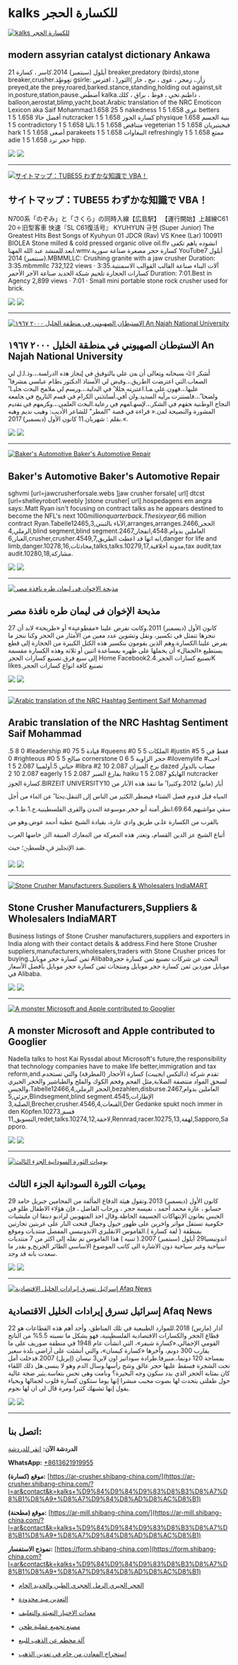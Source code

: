 # kalks للكسارة الحجر

<a href="https://swt.shibang-china.com/?l=ar&img&k=kalks+%D9%84%D9%84%D9%83%D8%B3%D8%A7%D8%B1%D8%A9+%D8%A7%D9%84%D8%AD%D8%AC%D8%B1" target="_blank">![kalks للكسارة الحجر](http://static.shibang-china.com/all-800x300/1468.jpg)</a>

## modern assyrian catalyst dictionary Ankawa
21 أيلول (سبتمبر) 2014.كاسر ، كسارة breaker,predatory (birds),stone breaker,crusher.تغٍوطٍذ gsirle: زأر.، زمجر ، عوى ، نبح ، خار )الثور( ، افترس preyed,ate the prey,roared,barked.stance,standing,holding out against,sit in,posture,station,pause.اَضطَض kalka.داطنم.تخي ، فوط ، براق ، كلك ، balloon,aerostat,blimp,yacht,boat.Arabic translation of the NRC Emoticon Lexicon aka Saif Mohammad.1.658 25 5 nakedness عري 1.658 5 1 betters أفضل حالا 1.658 5 1 nutcracker كسارة الجوز 1.658 5 1 physique بنية الجسم 1.658 5 1 contradictory متناقض 1.658 5 1.ثاليا 1.658 5 1 vegeterian فيجيتيريان 1.658 5 1 hark أصغى 1.658 5 1 parakeets الببغاوات 1.658 5 1 refreshingly ممتع 1.658 5 1 adie حجر نرد 1.658 5 1 hipp.


<a href="https://whatsapp.shibangsoft.com/WhatsApp.php" target="_blank" title="WhatsApp">![](http://static.shibang-china.com/icon/whatsapp.png)</a> <a href="https://swt.shibang-china.com/?l=ar&icon&k=kalks+%D9%84%D9%84%D9%83%D8%B3%D8%A7%D8%B1%D8%A9+%D8%A7%D9%84%D8%AD%D8%AC%D8%B1" target="_blank">![](http://static.shibang-china.com/icon/chat-ar.png)</a>

---

<a href="https://swt.shibang-china.com/?l=ar&img&k=kalks+%D9%84%D9%84%D9%83%D8%B3%D8%A7%D8%B1%D8%A9+%D8%A7%D9%84%D8%AD%D8%AC%D8%B1" target="_blank">![サイトマップ：TUBE55 わずかな知識で VBA！](http://static.shibang-china.com/all-800x300/1409.jpg)</a>

## サイトマップ：TUBE55 わずかな知識で VBA！
N700系「のぞみ」と「さくら」の同時入線【広島駅】 【運行開始】上越線C61 20＋旧型客車 快速『SL C61復活号』 KYUHYUN 규현 (Super Junior) The Greatest Hits Best Songs of Kyuhyun 01 JDCR (Rav) VS Knee (Lar) 100911 BIOLEA Stone milled &amp; cold pressed organic olive oil.flv انشوده ياهم تكفى ابعد.للمنشد عبد الله المهنا.wmv.كسارة حجر مصغرة صناعة سورية YouTube7 أيلول (سبتمبر) 2014.MBMMLLC: Crushing granite with a jaw crusher Duration: 3:35.mbmmllc 732,122 views &middot; 3:35.آلات البناء صناعة القالب القوالب الاسمنتية كسارات الحجارة تلحيم شبكة الحديد صناعة الآجر الأحمر Duration: 7:01.Best in Agency 2,899 views &middot; 7:01 &middot; Small mini portable stone rock crusher used for brick.


<a href="https://whatsapp.shibangsoft.com/WhatsApp.php" target="_blank" title="WhatsApp">![](http://static.shibang-china.com/icon/whatsapp.png)</a> <a href="https://swt.shibang-china.com/?l=ar&icon&k=kalks+%D9%84%D9%84%D9%83%D8%B3%D8%A7%D8%B1%D8%A9+%D8%A7%D9%84%D8%AD%D8%AC%D8%B1" target="_blank">![](http://static.shibang-china.com/icon/chat-ar.png)</a>

---

<a href="https://swt.shibang-china.com/?l=ar&img&k=kalks+%D9%84%D9%84%D9%83%D8%B3%D8%A7%D8%B1%D8%A9+%D8%A7%D9%84%D8%AD%D8%AC%D8%B1" target="_blank">![ﺍﻻﺴﺘﻴﻁﺎﻥ ﺍﻟﺼﻬﻴﻭﻨﻲ ﻓﻲ ﻤﻨﻁﻘﺔ ﺍﻟﺨﻠﻴل ٢٠٠٠ ١٩٦٧ An Najah National University](http://static.shibang-china.com/all-800x300/1450.jpg)</a>

## ﺍﻻﺴﺘﻴﻁﺎﻥ ﺍﻟﺼﻬﻴﻭﻨﻲ ﻓﻲ ﻤﻨﻁﻘﺔ ﺍﻟﺨﻠﻴل ٢٠٠٠ ١٩٦٧ An Najah National University
ﺃﺸﻜﺭ ﺍﷲ ﺴﺒﺤﺎﻨﻪ ﻭﺘﻌﺎﻟﻰ ﺃﻥ ﻤﻥ ﻋﻠﻲ ﺒﺎﻟﺘﻭﻓﻴﻕ ﻓﻲ ﺇﻨﺠﺎﺯ ﻫﺫﻩ ﺍﻟﺩﺭﺍﺴﺔ.،.ﻭﺫ.ﻟ.ل ﻟﻲ ﺍﻟﺼﻌﺎﺏ.ﺍﻟﺘﻲ ﺍﻋﺘﺭﻀﺕ ﺍﻟﻁﺭﻴﻕ.،.ﻭﻗﻴﺽ ﻟﻲ ﺍﻷﺴﺘﺎﺫ ﺍﻟﺩﻜﺘﻭﺭ ﻨﻅﺎﻡ ﻋﺒﺎﺴﻲ ﻤﺸﺭﻓﺎﹰ ﻋﻠﻴﻬﺎ.،.ﻓﻬﻭﻥ.ﻋﻠﻲ ﻤـﺎ.ﺍﻋﺘﺒﺭﺘﻪ ﺠﻠﻼﹰ ﻓﻲ ﺍﻟﺒﺩﺍﻴﺔ.،.ﻭﺭﺴﻡ ﻟﻲ ﻤﻼﻤﺢ ﺍﻟﺒﺤﺙ ﺠﻠﻴ.ﺎﹰ ﻭﺍﻀﺤﺎﹰ.،.ﻓﺎﺴﺘﻨﺭﺕ ﺒﺭﺃﻴﻪ ﺍﻟﺴﺩﻴﺩ.ﻭﻟﻥ ﺃﻓﻲ.ﺃﺴﺎﺘﺫﺘﻲ ﺍﻟﻜﺭﺍﻡ ﻓﻲ ﻗﺴﻡ ﺍﻟﺘﺎﺭﻴﺦ ﻓﻲ ﺠﺎﻤﻌﺔ ﺍﻟﻨﺠﺎﺡ ﺍﻟﻭﻁﻨﻴﺔ ﺤﻘﻬﻡ ﻓﻲ ﺍﻟﺸﻜﺭ.،.ﻹﺴﻬ.ﺎﻤﻬﻡ ﻓﻲ ﺭﻋﺎﻴﺔ.ﺍﻟﺒﺤﺙ ﺍﻟﻌﻠﻤﻲ.،.ﻭﻜﺭﻤﻬﻡ ﻓﻲ ﺘﻘﺩﻴﻡ ﺍﻟﻤﺸﻭﺭﺓ ﻭﺍﻟﻨﺼﻴﺤﺔ ﻟﻤﻥ.« قراءة في قصة &quot;المطر&quot; للشاعر الأديب: وهيب نديم وهبه ».بقلم : شهربان.11 كانون الأول (ديسمبر) 2017.


<a href="https://whatsapp.shibangsoft.com/WhatsApp.php" target="_blank" title="WhatsApp">![](http://static.shibang-china.com/icon/whatsapp.png)</a> <a href="https://swt.shibang-china.com/?l=ar&icon&k=kalks+%D9%84%D9%84%D9%83%D8%B3%D8%A7%D8%B1%D8%A9+%D8%A7%D9%84%D8%AD%D8%AC%D8%B1" target="_blank">![](http://static.shibang-china.com/icon/chat-ar.png)</a>

---

<a href="https://swt.shibang-china.com/?l=ar&img&k=kalks+%D9%84%D9%84%D9%83%D8%B3%D8%A7%D8%B1%D8%A9+%D8%A7%D9%84%D8%AD%D8%AC%D8%B1" target="_blank">![Baker&#39;s Automotive Baker&#39;s Automotive Repair](http://static.shibang-china.com/all-800x300/911.jpg)</a>

## Baker&#39;s Automotive Baker&#39;s Automotive Repair
sghvmi [url=jawcrusherforsale.webs ]jaw crusher forsale[ url] dtcst [url=shelleyrobot1.weebly ]stone crusher[ url].hospedagens em angra says:.Matt Ryan isn&#39;t focusing on contract talks as he appears destined to become the NFL&#39;s next $100 million quarterback.The six year,$66 million contract Ryan.Tabelle12465,الآباء بالتبني,3,arranges,arranges.2466,الحجر الرملي,4,blind segment,blind segment.2467,العاملين بدوام.4548,انفجار الغبار,6,crusher,crusher.4549,انه انها قد اعطت الطريق,7,danger for life and limb,danger.10278,محادثات,16,talks,talks.10279,مدونة أخلاقية,17,tax audit,tax audit.10280,مشاركة,18.


<a href="https://whatsapp.shibangsoft.com/WhatsApp.php" target="_blank" title="WhatsApp">![](http://static.shibang-china.com/icon/whatsapp.png)</a> <a href="https://swt.shibang-china.com/?l=ar&icon&k=kalks+%D9%84%D9%84%D9%83%D8%B3%D8%A7%D8%B1%D8%A9+%D8%A7%D9%84%D8%AD%D8%AC%D8%B1" target="_blank">![](http://static.shibang-china.com/icon/chat-ar.png)</a>

---

<a href="https://swt.shibang-china.com/?l=ar&img&k=kalks+%D9%84%D9%84%D9%83%D8%B3%D8%A7%D8%B1%D8%A9+%D8%A7%D9%84%D8%AD%D8%AC%D8%B1" target="_blank">![مذبحة الإخوان فى ليمان طره نافذة مصر](http://static.shibang-china.com/all-800x300/1170.jpg)</a>

## مذبحة الإخوان فى ليمان طره نافذة مصر
27 كانون الأول (ديسمبر) 2011.وكانت تفرض علينا «مقطوعية» أو «طريحة» لابد أن ننجزها تتمثل في تكسير، ونقل وتشوين عدد معين من الأمثار من الحجر وكنا ننجز ما يفرض علينا.الكسارة.وهم الذين يقومون بتكسير هذه الكتل الكبيرة من الحجارة إلى قطع يستطيع «الجمال» أن يحملها على ظهره بمساعدة اثنين أو ثلاثة وهذه الكسارة مقسمة إلى سبع فرق.تصنيع كسارات الحجر Home Facebookتصنيع كسارات الحجر.2.4K likes.تصنيع كافة انواع كسارات الحجر‎


<a href="https://whatsapp.shibangsoft.com/WhatsApp.php" target="_blank" title="WhatsApp">![](http://static.shibang-china.com/icon/whatsapp.png)</a> <a href="https://swt.shibang-china.com/?l=ar&icon&k=kalks+%D9%84%D9%84%D9%83%D8%B3%D8%A7%D8%B1%D8%A9+%D8%A7%D9%84%D8%AD%D8%AC%D8%B1" target="_blank">![](http://static.shibang-china.com/icon/chat-ar.png)</a>

---

<a href="https://swt.shibang-china.com/?l=ar&img&k=kalks+%D9%84%D9%84%D9%83%D8%B3%D8%A7%D8%B1%D8%A9+%D8%A7%D9%84%D8%AD%D8%AC%D8%B1" target="_blank">![Arabic translation of the NRC Hashtag Sentiment Saif Mohammad](http://static.shibang-china.com/all-800x300/1213.jpg)</a>

## Arabic translation of the NRC Hashtag Sentiment Saif Mohammad
.5 8 0 #leadership #قيادة 5 75 0 #queens #الملكات 5 5 0 #justin #فقط في 5 5 0 #righteous #صالح 5 5 0 cornerstone حجر الزاوية 5 6 0 #ilovemylife #احب حياتي 5.أولمبيا 2.087 5 1 #libra #برج الميزان 2.087 10 2 dazed مصاب بالدوار 2.087 10 2 eagerly بفارغ الصبر 2.087 5 1 haiku الهايكو 2.087 5 1 nutcracker كسارة الجوز.BIRZEIT UNIVERSITY10 أيار (مايو) 2012.ﻭﻛﺜﲑﺍﹰ ﻣﺎ ﺗﻨﻔﺬ ﻫﺬﻩ ﺍﻵﺑﺎﺭ ﻣﻦ ﺍﳌﻴﺎﻩ ﻗﺒﻞ ﻗﺪﻭﻡ ﻓﺼﻞ ﺍﻟﺸﺘﺎﺀ ﻓﻴﻀﻄﺮ.ﺍﻟﻜﺜﲑ ﻣﻦ ﺍﻟﻨﺎﺱ ﺇﱃ ﺍﻟﺘﻨﻘﻞ.ﲝﺜﺎﹰ ﻋﻦ ﺍﳌﺎﺀ ﻣﻦ ﺃﺟﻞ ﺳﻘﻲ ﻣﻮﺍﺷﻴﻬﻢ.69.64.ﺍﻧﻈﺮ.ﺁﻣﻨﺔ ﺃﺑﻮ ﺣﺠﺮ.ﻣﻮﺳﻮﻋﺔ ﺍﳌﺪﻥ ﻭﺍﻟﻘﺮﻯ ﺍﻟﻔﻠﺴﻄﻴﻨﻴﺔ.ﺝ.1.ﻁ.1.ﻡ، ﺑﺎﻟﻘﺮﺏ ﻣﻦ ﺍﻟﻜﺴﺎﺭﺓ ﻋﻠ.ﻰ ﻃﺮﻳﻖ ﻭﺍﺩﻱ ﻋﺎﺭﺓ، ﺑﻘﻴﺎﺩﺓ ﺍﻟﺸﻴﺦ ﻋﻄﻴﺔ ﺃﲪﺪ ﻋﻮﺽ.ﻭﻫﻮ ﻣﻦ ﺃﺗﺒﺎﻉ ﺍﻟﺸﻴﺦ ﻋﺰ ﺍﻟﺪﻳﻦ ﺍﻟﻘﺴﺎﻡ، ﻭﺗﻌﺘﱪ ﻫﺬﻩ ﺍﳌﻌﺮﻛﺔ ﻣﻦ ﺍﳌﻌﺎﺭﻙ ﺍﻟﻌﻨﻴﻔﺔ ﺍﻟﱵ ﺧﺎﺿﻬﺎ ﺍﻟﻌﺮﺏ ﺿﺪ ﺍﻹﳒﻠﻴﺰ ﰲ.ﻓﻠﺴﻄﲔ؛ ﺣﻴﺚ.


<a href="https://whatsapp.shibangsoft.com/WhatsApp.php" target="_blank" title="WhatsApp">![](http://static.shibang-china.com/icon/whatsapp.png)</a> <a href="https://swt.shibang-china.com/?l=ar&icon&k=kalks+%D9%84%D9%84%D9%83%D8%B3%D8%A7%D8%B1%D8%A9+%D8%A7%D9%84%D8%AD%D8%AC%D8%B1" target="_blank">![](http://static.shibang-china.com/icon/chat-ar.png)</a>

---

<a href="https://swt.shibang-china.com/?l=ar&img&k=kalks+%D9%84%D9%84%D9%83%D8%B3%D8%A7%D8%B1%D8%A9+%D8%A7%D9%84%D8%AD%D8%AC%D8%B1" target="_blank">![Stone Crusher Manufacturers,Suppliers &amp; Wholesalers IndiaMART](http://static.shibang-china.com/all-800x300/1175.jpg)</a>

## Stone Crusher Manufacturers,Suppliers &amp; Wholesalers IndiaMART
Business listings of Stone Crusher manufacturers,suppliers and exporters in India along with their contact details &amp; address.Find here Stone Crusher suppliers,manufacturers,wholesalers,traders with Stone Crusher prices for buying.ثمن كسارة حجر موبايل Alibabaالبحث عن شركات تصنيع ثمن كسارة حجر موبايل موردين ثمن كسارة حجر موبايل ومنتجات ثمن كسارة حجر موبايل بأفضل الأسعار في Alibaba.


<a href="https://whatsapp.shibangsoft.com/WhatsApp.php" target="_blank" title="WhatsApp">![](http://static.shibang-china.com/icon/whatsapp.png)</a> <a href="https://swt.shibang-china.com/?l=ar&icon&k=kalks+%D9%84%D9%84%D9%83%D8%B3%D8%A7%D8%B1%D8%A9+%D8%A7%D9%84%D8%AD%D8%AC%D8%B1" target="_blank">![](http://static.shibang-china.com/icon/chat-ar.png)</a>

---

<a href="https://swt.shibang-china.com/?l=ar&img&k=kalks+%D9%84%D9%84%D9%83%D8%B3%D8%A7%D8%B1%D8%A9+%D8%A7%D9%84%D8%AD%D8%AC%D8%B1" target="_blank">![A monster Microsoft and Apple contributed to Googlier](http://static.shibang-china.com/all-800x300/616.jpg)</a>

## A monster Microsoft and Apple contributed to Googlier
Nadella talks to host Kai Ryssdal about Microsoft&#39;s future,the responsibility that technology companies have to make life better,immigration and tax reform,and.تقدم شركة (دالتكس ايجيبت) كسارة الأحجار (المطرقة) والتي تستخدم لسحق المواد منتصفة الصلابة,مثل الفحم وفحم الكوك والملح والطباشير والحجر الجيري والجبس.Tabelle12466,الحجر الرملي,4,bezahlen,disburse.2467,العاملين بدوام جزئي,5,Blindsegment,blind segment.4545,الإطارات الصلبة,3,Brecher,crusher.4546,القبعات,4,Der Gedanke spukt noch immer in den Köpfen.10273,قسم التسويق,11,redet,talks.10274,لاحقة,12,Rennrad,racer.10275,لهفة,13,Sapporo,Sapporo.


<a href="https://whatsapp.shibangsoft.com/WhatsApp.php" target="_blank" title="WhatsApp">![](http://static.shibang-china.com/icon/whatsapp.png)</a> <a href="https://swt.shibang-china.com/?l=ar&icon&k=kalks+%D9%84%D9%84%D9%83%D8%B3%D8%A7%D8%B1%D8%A9+%D8%A7%D9%84%D8%AD%D8%AC%D8%B1" target="_blank">![](http://static.shibang-china.com/icon/chat-ar.png)</a>

---

<a href="https://swt.shibang-china.com/?l=ar&img&k=kalks+%D9%84%D9%84%D9%83%D8%B3%D8%A7%D8%B1%D8%A9+%D8%A7%D9%84%D8%AD%D8%AC%D8%B1" target="_blank">![يوميات الثورة السودانية الجزء الثالث](http://static.shibang-china.com/all-800x300/1316.jpg)</a>

## يوميات الثورة السودانية الجزء الثالث
29 كانون الأول (ديسمبر) 2013.وتقول هيئة الدفاع المألفة من المحامين جبريل حامد حسابو ، عازة محمد أحمد ، نفيسة حجر ، ورحاب الفاضل ، فإن هؤلاء الاطفال ظلو في الحبس يعانون الإنتهاكات الجسيمة الحاطة.وقال احد المنهوبين لراديو دبنقا ان مليشيات حكومية تستقل مواتر واخرين على ظهور خيول وجمال فتحت النار على عربتين تجارتين بمنطقة ( لفة كسارة ).القاموس الانقليزي الاندونيسي المفصل منتديات وموقع اندونيسيا29 أيلول (سبتمبر) 2007.( تنبيه ) هذا القاموس تم نقله إلى اكثر من 7 منتديات سياحية وغير سياحية دون الاشارة الى كاتب الموضوع الاساسي الطائر الجريح,و بقدر ما سعدت بانه قد وجد.


<a href="https://whatsapp.shibangsoft.com/WhatsApp.php" target="_blank" title="WhatsApp">![](http://static.shibang-china.com/icon/whatsapp.png)</a> <a href="https://swt.shibang-china.com/?l=ar&icon&k=kalks+%D9%84%D9%84%D9%83%D8%B3%D8%A7%D8%B1%D8%A9+%D8%A7%D9%84%D8%AD%D8%AC%D8%B1" target="_blank">![](http://static.shibang-china.com/icon/chat-ar.png)</a>

---

<a href="https://swt.shibang-china.com/?l=ar&img&k=kalks+%D9%84%D9%84%D9%83%D8%B3%D8%A7%D8%B1%D8%A9+%D8%A7%D9%84%D8%AD%D8%AC%D8%B1" target="_blank">![إسرائيل تسرق إيرادات الخليل الاقتصادية Afaq News](http://static.shibang-china.com/all-800x300/888.jpg)</a>

## إسرائيل تسرق إيرادات الخليل الاقتصادية Afaq News
22 آذار (مارس) 2018.للموارد الطبيعية في تلك المناطق، وأحد أهم هذه القطاعات هو قطاع الحجر والكسارات الاقتصادية الفلسطينية، فهو يشكل ما نسبته 5.5% من الناتج القومي الإجمالي.«كسارة شيفر»، التي انشأت عام 1948 في منطقة صوريف على ما يقارب 300 دونم، وآخرها «كسارة كيسان»، والتي أنشئت على أراضي بلدة سعير بمساحة 120 دونما،.منيرفا.طرادة سودانيز اون لاين3 نيسان (إبريل) 2007.فدخلت أمل تحت الشجرة فسقط عليها حجر عالق وشج رأسها.وسال الدم وهو لا ينسى.هل ذلك اللقاء كان بمثابة الحجر الذي بدد سكون وجه البحيرة؟ ونامت وهى تحس بتعاسة.يثير ضجة عالية حول طفلتى يتحدث لها بصوت محبب مبشرا إنها يوما ستكون كسارة قلوب لجمالها وبحياء يقول إنها تشبهك كثيرا.ومرة قال لى ان لها نجوم.


<a href="https://whatsapp.shibangsoft.com/WhatsApp.php" target="_blank" title="WhatsApp">![](http://static.shibang-china.com/icon/whatsapp.png)</a> <a href="https://swt.shibang-china.com/?l=ar&icon&k=kalks+%D9%84%D9%84%D9%83%D8%B3%D8%A7%D8%B1%D8%A9+%D8%A7%D9%84%D8%AD%D8%AC%D8%B1" target="_blank">![](http://static.shibang-china.com/icon/chat-ar.png)</a>

---
## اتصل بنا:

**الدردشة الآن:** [انقر للدردشة](https://swt.shibang-china.com?l=ar&contact&k=kalks+%D9%84%D9%84%D9%83%D8%B3%D8%A7%D8%B1%D8%A9+%D8%A7%D9%84%D8%AD%D8%AC%D8%B1)

**WhatsApp:**  [+8613621919955](https://whatsapp.shibangsoft.com/WhatsApp.php)

**موقع (كسارة):** [https://ar-crusher.shibang-china.com/](https://ar-crusher.shibang-china.com/?l=ar&contact&k=kalks+%D9%84%D9%84%D9%83%D8%B3%D8%A7%D8%B1%D8%A9+%D8%A7%D9%84%D8%AD%D8%AC%D8%B1)

**موقع (مطحنة):** [https://ar-mill.shibang-china.com/](https://ar-mill.shibang-china.com/?l=ar&contact&k=kalks+%D9%84%D9%84%D9%83%D8%B3%D8%A7%D8%B1%D8%A9+%D8%A7%D9%84%D8%AD%D8%AC%D8%B1)

**نموذج الاستفسار:** [https://form.shibang-china.com](https://form.shibang-china.com?l=ar&contact&k=kalks+%D9%84%D9%84%D9%83%D8%B3%D8%A7%D8%B1%D8%A9+%D8%A7%D9%84%D8%AD%D8%AC%D8%B1)

* [الحجر الجيري الرمل الحجري الطين والحديد الخام](../29/%D8%A7%D9%84%D8%AD%D8%AC%D8%B1%20%D8%A7%D9%84%D8%AC%D9%8A%D8%B1%D9%8A%20%D8%A7%D9%84%D8%B1%D9%85%D9%84%20%D8%A7%D9%84%D8%AD%D8%AC%D8%B1%D9%8A%20%D8%A7%D9%84%D8%B7%D9%8A%D9%86%20%D9%88%D8%A7%D9%84%D8%AD%D8%AF%D9%8A%D8%AF%20%D8%A7%D9%84%D8%AE%D8%A7%D9%85.md)

* [التعدين ميد محدودة](../30/%D8%A7%D9%84%D8%AA%D8%B9%D8%AF%D9%8A%D9%86%20%D9%85%D9%8A%D8%AF%20%D9%85%D8%AD%D8%AF%D9%88%D8%AF%D8%A9.md)

* [معدات الاختبار التعبئة والتغليف](../26/%D9%85%D8%B9%D8%AF%D8%A7%D8%AA%20%D8%A7%D9%84%D8%A7%D8%AE%D8%AA%D8%A8%D8%A7%D8%B1%20%D8%A7%D9%84%D8%AA%D8%B9%D8%A8%D8%A6%D8%A9%20%D9%88%D8%A7%D9%84%D8%AA%D8%BA%D9%84%D9%8A%D9%81.md)

* [مصنع تجميع عملية طحن](../30/%D9%85%D8%B5%D9%86%D8%B9%20%D8%AA%D8%AC%D9%85%D9%8A%D8%B9%20%D8%B9%D9%85%D9%84%D9%8A%D8%A9%20%D8%B7%D8%AD%D9%86.md)

* [آلة محطم عن الذهب للبيع](../30/%D8%A2%D9%84%D8%A9%20%D9%85%D8%AD%D8%B7%D9%85%20%D8%B9%D9%86%20%D8%A7%D9%84%D8%B0%D9%87%D8%A8%20%D9%84%D9%84%D8%A8%D9%8A%D8%B9.md)

* [استخراج المعادن من خام في تعدين الذهب](../28/%D8%A7%D8%B3%D8%AA%D8%AE%D8%B1%D8%A7%D8%AC%20%D8%A7%D9%84%D9%85%D8%B9%D8%A7%D8%AF%D9%86%20%D9%85%D9%86%20%D8%AE%D8%A7%D9%85%20%D9%81%D9%8A%20%D8%AA%D8%B9%D8%AF%D9%8A%D9%86%20%D8%A7%D9%84%D8%B0%D9%87%D8%A8.md)